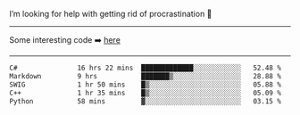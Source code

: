 I’m looking for help with getting rid of procrastination 🤔

-----

Some interesting code :arrow_right: [here](https://github.com/zhen8838/playground)

-----

<!--START_SECTION:waka-->

```txt
C#               16 hrs 22 mins  █████████████░░░░░░░░░░░░   52.48 %
Markdown         9 hrs           ███████▒░░░░░░░░░░░░░░░░░   28.88 %
SWIG             1 hr 50 mins    █▒░░░░░░░░░░░░░░░░░░░░░░░   05.88 %
C++              1 hr 35 mins    █▒░░░░░░░░░░░░░░░░░░░░░░░   05.09 %
Python           58 mins         ▓░░░░░░░░░░░░░░░░░░░░░░░░   03.15 %
```

<!--END_SECTION:waka-->

<!--
**zhen8838/zhen8838** is a ✨ _special_ ✨ repository because its `README.md` (this file) appears on your GitHub profile.

Here are some ideas to get you started:

- 🔭 I’m currently working on ...
- 🌱 I’m currently learning ...
- 👯 I’m looking to collaborate on ...
 ...
- 💬 Ask me about ...
- 📫 How to reach me: ...
- 😄 Pronouns: ...
- ⚡ Fun fact: ...
-->
